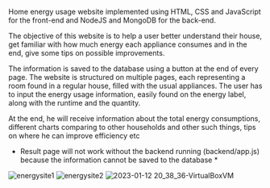 Home energy usage website implemented using HTML, CSS and JavaScript for the front-end and NodeJS and MongoDB for the back-end.

The objective of this website is to help a user better understand their house, get familiar with how much energy each appliance consumes and in the end, give some tips on possible improvements.  

The information is saved to the database using a button at the end of every page.
The website is structured on multiple pages, each representing a room found in a regular house, filled with the usual appliances. The user has to input the energy usage information, easily found on the energy label, along with the runtime and the quantity. 

At the end, he will receive information about the total energy consumptions, different charts comparing to other households and other such things, tips on where he can improve efficiency etc

* Result page will not work without the backend running (backend/app.js) because the information cannot be saved to the database *


![energysite1](https://user-images.githubusercontent.com/60524964/212150788-72219b7c-2fc2-410f-9ef5-08e34406f499.png)
![energysite2](https://user-images.githubusercontent.com/60524964/212150793-7e59b5e0-0bb7-4873-9dd2-542689ce438b.png)
![2023-01-12 20_38_36-VirtualBoxVM](https://user-images.githubusercontent.com/60524964/212151471-efdced18-694d-4529-ac76-98c5535a20b5.png)
